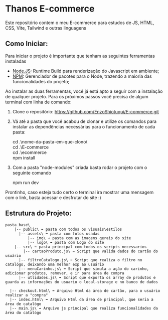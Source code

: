 # Thanos E-commerce
Este repositório contem o meu E-commerce para estudos de JS, HTML, CSS, Vite, Tailwind e outras linguagens 


## Como Iniciar:
Para iniciar o projeto é importante que tenham as seguintes ferramentas instaladas

 - [Node.JS](https://nodejs.org/en/): Runtime Build para renderização do Javascript em ambiente;
 - [NPM](https://www.npmjs.com/): Gerenciador de pacotes para o Node, trazendo a maioria das funcionalidades do projeto;

Ao instalar as duas ferramentas, você já está apto a seguir com a instalação de qualquer projeto. Para os próximos passos você precisa de algum terminal com linha de comando:

1. Clone o repositório: https://github.com/EnzoShiotuqui/E-commerce.git

2. Vá até a pasta que você acabou de clonar e utilize os comandos para instalar as dependências necessárias para o funcionamento de cada pasta:

    cd .\nome-da-pasta-em-que-clono\    
     cd .\E-commerce\
       cd .\ecommerce\
        npm install

4. Com a pasta "node-modules" criada basta rodar o projeto com o seguinte comando 

   npm run dev 

Prontinho, caso esteja tudo certo o terminal ira mostrar uma mensagem com o link, basta acessar e desfrutar do site :)

## Estrutura do Projeto:

    pasta_base\
    	|-- public\ ➡️ pasta com todos os visuais\estilos
          |-- assets\ ➡️ pasta com fotos usadas
              |-- img\ ➡️ pasta com as imagens gerais do site 
              |-- logo\ ➡️ pasta com Logo do site
    	|-- src\ ➡️ pasta principal com todos os scripts necessarios
    	    |-- cartaoProduto.js\ ➡️ Script que valida dados do cartão do usuário 
          |-- filtroCatalogo.js\ ➡️ Script que realiza o filtro no catalógo, deixando uma melhor exp ao usuário 
          |-- menuCarinho.js\ ➡️ Script que simula a ação do carinho, adicionar produtos, remover, e ir para área de compra
          |-- utlidades.js\ ➡️ Script que exporta os array de produtos e guarda as informações do usuario o local-storage e no banco de dados
      
      |-- checkout.html\ ➡️ Arquivo Html da área de cartão, para o usuário realizar a "compra"
      |-- index.html\ ➡️ Arquivo Html da área de principal, que seria a área de catalógo 
      |-- main.js\ ➡️ Arquivo js principal que realiza funcionalidades da área do catalógo 
      
      
      
        
 
